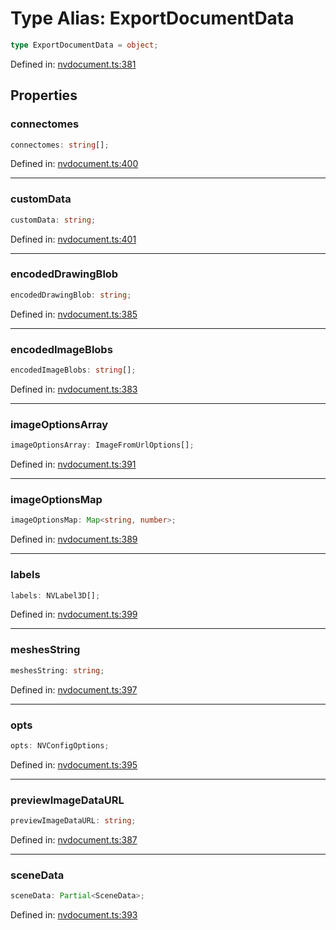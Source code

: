 # Type Alias: ExportDocumentData

```ts
type ExportDocumentData = object;
```

Defined in: [nvdocument.ts:381](https://github.com/niivue/niivue/blob/main/packages/niivue/src/nvdocument.ts#L381)

## Properties

### connectomes

```ts
connectomes: string[];
```

Defined in: [nvdocument.ts:400](https://github.com/niivue/niivue/blob/main/packages/niivue/src/nvdocument.ts#L400)

---

### customData

```ts
customData: string;
```

Defined in: [nvdocument.ts:401](https://github.com/niivue/niivue/blob/main/packages/niivue/src/nvdocument.ts#L401)

---

### encodedDrawingBlob

```ts
encodedDrawingBlob: string;
```

Defined in: [nvdocument.ts:385](https://github.com/niivue/niivue/blob/main/packages/niivue/src/nvdocument.ts#L385)

---

### encodedImageBlobs

```ts
encodedImageBlobs: string[];
```

Defined in: [nvdocument.ts:383](https://github.com/niivue/niivue/blob/main/packages/niivue/src/nvdocument.ts#L383)

---

### imageOptionsArray

```ts
imageOptionsArray: ImageFromUrlOptions[];
```

Defined in: [nvdocument.ts:391](https://github.com/niivue/niivue/blob/main/packages/niivue/src/nvdocument.ts#L391)

---

### imageOptionsMap

```ts
imageOptionsMap: Map<string, number>;
```

Defined in: [nvdocument.ts:389](https://github.com/niivue/niivue/blob/main/packages/niivue/src/nvdocument.ts#L389)

---

### labels

```ts
labels: NVLabel3D[];
```

Defined in: [nvdocument.ts:399](https://github.com/niivue/niivue/blob/main/packages/niivue/src/nvdocument.ts#L399)

---

### meshesString

```ts
meshesString: string;
```

Defined in: [nvdocument.ts:397](https://github.com/niivue/niivue/blob/main/packages/niivue/src/nvdocument.ts#L397)

---

### opts

```ts
opts: NVConfigOptions;
```

Defined in: [nvdocument.ts:395](https://github.com/niivue/niivue/blob/main/packages/niivue/src/nvdocument.ts#L395)

---

### previewImageDataURL

```ts
previewImageDataURL: string;
```

Defined in: [nvdocument.ts:387](https://github.com/niivue/niivue/blob/main/packages/niivue/src/nvdocument.ts#L387)

---

### sceneData

```ts
sceneData: Partial<SceneData>;
```

Defined in: [nvdocument.ts:393](https://github.com/niivue/niivue/blob/main/packages/niivue/src/nvdocument.ts#L393)
